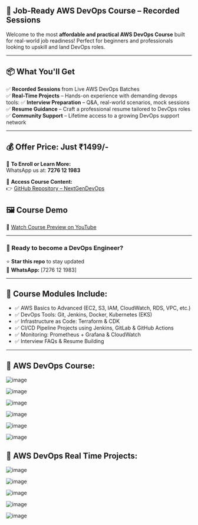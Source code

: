 ## 🚀 Job-Ready AWS DevOps Course – Recorded Sessions

Welcome to the most **affordable and practical AWS DevOps Course** built for real-world job readiness! Perfect for beginners and professionals looking to upskill and land DevOps roles.

---

## 📦 What You'll Get

✅ **Recorded Sessions** from Live AWS DevOps Batches  
✅ **Real-Time Projects** – Hands-on experience with demanding devops tools:
✅ **Interview Preparation** – Q&A, real-world scenarios, mock sessions  
✅ **Resume Guidance** – Craft a professional resume tailored to DevOps roles  
✅ **Community Support** – Lifetime access to a growing DevOps support network

---

## 💰 Offer Price: **Just ₹1499/-**

📲 **To Enroll or Learn More:**  
WhatsApp us at: **7276 12 1983**

🔗 **Access Course Content:**  
👉 [GitHub Repository – NextGenDevOps](https://github.com/namdev-rathod/NextGenDevOps)

## 🖼 Course Demo

🎥 [Watch Course Preview on YouTube](https://www.youtube.com/watch?v=1tx44WgKam4)

---

### 💼 Ready to become a DevOps Engineer?

⭐ **Star this repo** to stay updated  
📲 **WhatsApp:** [7276 12 1983]  

---

## 📁 Course Modules Include:

- ✅ AWS Basics to Advanced (EC2, S3, IAM, CloudWatch, RDS, VPC, etc.)
- ✅ DevOps Tools: Git, Jenkins, Docker, Kubernetes (EKS)
- ✅ Infrastructure as Code: Terraform & CDK
- ✅ CI/CD Pipeline Projects using Jenkins, GitLab & GitHub Actions
- ✅ Monitoring: Prometheus + Grafana & CloudWatch
- ✅ Interview FAQs & Resume Building

---

## 📁 AWS DevOps Course:

![image](https://github.com/user-attachments/assets/ce53bcb5-16bb-4a3f-817d-06b27552b753)

![image](https://github.com/user-attachments/assets/c5baed0b-f531-4b3c-8b0d-c6e3472fbaf5)

![image](https://github.com/user-attachments/assets/44e4bb66-7c2f-4042-9672-a75b0b8a7c85)

![image](https://github.com/user-attachments/assets/88bf48a3-a759-4a56-8206-6cdbcd5a2ff4)

![image](https://github.com/user-attachments/assets/ed642a4f-70c1-4e4d-81a2-20d5c4c86532)

![image](https://github.com/user-attachments/assets/5ba22f9c-9395-4963-9474-0431b6c580d3)

## 📁 AWS DevOps Real Time Projects:

![image](https://github.com/user-attachments/assets/e8c77974-44f3-4dd8-8a5d-0c5781f2a55b)

![image](https://github.com/user-attachments/assets/e29d6b8d-e90f-43cc-8467-049e604785cc)

![image](https://github.com/user-attachments/assets/c59fbd95-c28b-40d8-bc9f-dc28d406b825)

![image](https://github.com/user-attachments/assets/14ecf9e3-9eaf-4fc1-ace0-ac369911cb88)

![image](https://github.com/user-attachments/assets/25cbbf36-9ac6-4de1-b829-5c23e11a9570)
